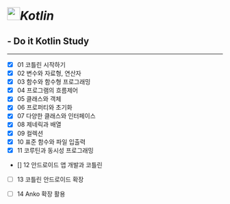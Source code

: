 # <image src="https://user-images.githubusercontent.com/63226023/119272270-1fa88a00-bc40-11eb-9af2-b46275968106.png" height="30">_**Kotlin**_
  ## - Do it Kotlin Study
  ---
  - [x] 01 코틀린 시작하기
  - [x] 02 변수와 자료형, 연산자
  - [x] 03 함수와 함수형 프로그래밍
  - [x] 04 프로그램의 흐름제어
  - [x] 05 클래스와 객체
  - [x] 06 프로퍼티와 초기화
  - [x] 07 다양한 클래스와 인터페이스
  - [x] 08 제네릭과 배열
  - [x] 09 컬렉션
  - [x] 10 표준 함수와 파일 입출력
  - [x] 11 코루틴과 동시성 프로그래밍
  - [] 12 안드로이드 앱 개발과 코틀린
  - [ ] 13 코틀린 안드로이드 확장
  - [ ] 14 Anko 확장 활용

